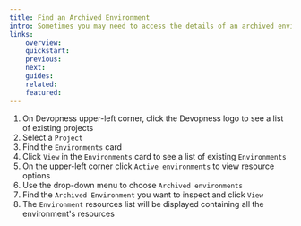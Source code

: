 ```yaml
---
title: Find an Archived Environment
intro: Sometimes you may need to access the details of an archived environment or see a list of environments in a project that have been archived. You can access details of all archived environments in a project owned by you.
links:
    overview:
    quickstart:
    previous:
    next:
    guides:
    related:
    featured:
---
```


1. On Devopness upper-left corner, click the Devopness logo to see a list of existing projects
1. Select a `Project`
1. Find the `Environments` card
1. Click `View` in the `Environments` card to see a list of existing `Environments`
1. On the upper-left corner click `Active environments` to view resource options
1. Use the drop-down menu to choose `Archived environments`
1. Find the `Archived Environment` you want to inspect and click `View`
1. The `Environment` resources list will be displayed containing all the environment's resources
